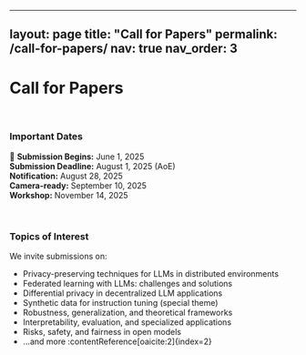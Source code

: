<!-- call_for_paper.md -->
---
layout: page
title: "Call for Papers"
permalink: /call-for-papers/
nav: true
nav_order: 3
---
# Call for Papers  
<br>

### Important Dates

:loudspeaker: **Submission Begins:** June 1, 2025  
**Submission Deadline:** August 1, 2025 (AoE)  
**Notification:** August 28, 2025  
**Camera-ready:** September 10, 2025  
**Workshop:** November 14, 2025

<br>

### Topics of Interest

We invite submissions on:  
- Privacy-preserving techniques for LLMs in distributed environments  
- Federated learning with LLMs: challenges and solutions  
- Differential privacy in decentralized LLM applications  
- Synthetic data for instruction tuning (special theme)  
- Robustness, generalization, and theoretical frameworks  
- Interpretability, evaluation, and specialized applications  
- Risks, safety, and fairness in open models  
- …and more :contentReference[oaicite:2]{index=2}
